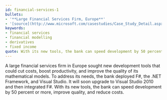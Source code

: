 ```yaml
---
id: financial-services-1
bullets:
- '**Large Financial Services Firm, Europe**'
- '[source](http://www.microsoft.com/casestudies/Case_Study_Detail.aspx?casestudyid=4000006794), [permalink](#financial-services-1)'
keywords:
- financial services
- financial modelling
- derivatives
- fixed income
quote: With its new tools, the bank can speed development by 50 percent or more, improve quality, and reduce costs.
---
```

A large financial services firm in Europe sought new development tools that could cut costs, boost productivity,
        and improve the quality of its mathematical models. To address its needs, the bank deployed F#, the
        .NET Framework, and Visual Studio. It will soon upgrade to Visual Studio 2010 and then integrated
        F#. With its new tools, the bank can speed development by 50 percent or more, improve quality, and reduce costs.
